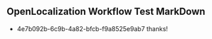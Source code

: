 ## OpenLocalization Workflow Test MarkDown
* 4e7b092b-6c9b-4a82-bfcb-f9a8525e9ab7 thanks!

<!--HONumber=Jul16_HO3-->


